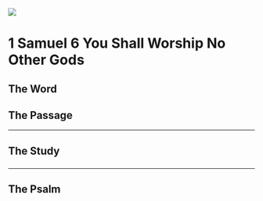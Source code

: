 <img class="intro-right" src="/images/art-david.jpg">

# 1 Samuel 6 You Shall Worship No Other Gods

## The Word

## The Passage

---

## The Study

###

---

## The Psalm
